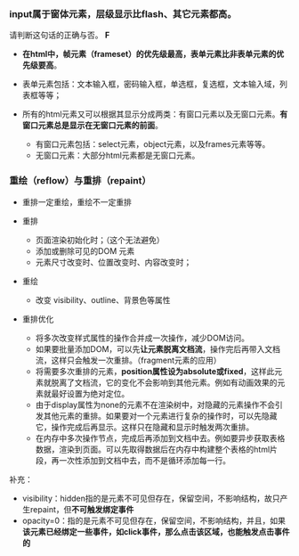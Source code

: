 ### input属于窗体元素，层级显示比flash、其它元素都高。

请判断这句话的正确与否。  **F**

* **在html中，帧元素（frameset）的优先级最高，表单元素比非表单元素的优先级要高**。 

* 表单元素包括：文本输入框，密码输入框，单选框，复选框，文本输入域，列表框等等；  

* 所有的html元素又可以根据其显示分成两类：有窗口元素以及无窗口元素。**有窗口元素总是显示在无窗口元素的前面**。
  * 有窗口元素包括：select元素，object元素，以及frames元素等等。 
  * 无窗口元素：大部分html元素都是无窗口元素。



### 重绘（reflow）与重排（repaint）

* 重排一定重绘，重绘不一定重排
* 重排
  * 页面渲染初始化时；（这个无法避免）
  * 添加或删除可见的DOM 元素
  * 元素尺寸改变时、位置改变时、内容改变时；
    

* 重绘
  * 改变 visibility、outline、背景色等属性

* 重排优化
  * 将多次改变样式属性的操作合并成一次操作，减少DOM访问。
  * 如果要批量添加DOM，可以先**让元素脱离文档流**，操作完后再带入文档流，这样只会触发一次重排。（fragment元素的应用）
  * 将需要多次重排的元素，**position属性设为absolute或fixed**，这样此元素就脱离了文档流，它的变化不会影响到其他元素。例如有动画效果的元素就最好设置为绝对定位。
  * 由于display属性为none的元素不在渲染树中，对隐藏的元素操作不会引发其他元素的重排。如果要对一个元素进行复杂的操作时，可以先隐藏它，操作完成后再显示。这样只在隐藏和显示时触发两次重排。
  * 在内存中多次操作节点，完成后再添加到文档中去。例如要异步获取表格数据，渲染到页面。可以先取得数据后在内存中构建整个表格的html片段，再一次性添加到文档中去，而不是循环添加每一行。

补充： 

* visibility：hidden指的是元素不可见但存在，保留空间，不影响结构，故只产生repaint，但**不可触发绑定事件**
* opacity=0：指的是元素不可见但存在，保留空间，不影响结构，并且，如果**该元素已经绑定一些事件，如click事件，那么点击该区域，也能触发点击事件的**

